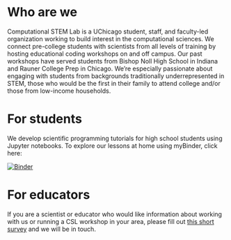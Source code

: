 # Who are we

Computational STEM Lab is a UChicago student, staff, and faculty-led organization working to build interest in the computational sciences. We connect pre-college students with scientists from all levels of training by hosting educational coding workshops on and off campus. Our past workshops have served students from Bishop Noll High School in Indiana and Rauner College Prep in Chicago. We’re especially passionate about engaging with students from backgrounds traditionally underrepresented in STEM, those who would be the first in their family to attend college and/or those from low-income households.

# For students

We develop scientific programming tutorials for high school students using Jupyter notebooks. To explore our lessons at home using myBinder, click here:

[![Binder](https://mybinder.org/badge_logo.svg)](https://mybinder.org/v2/gh/computational-stem-lab/csl-tutorial/EYH2020)

# For educators

If you are a scientist or educator who would like information about working with us or running a CSL workshop in your area, please fill out [this short survey](https://docs.google.com/forms/d/e/1FAIpQLScv5JgekAAXZIUHH3uGkqtuMjBbNx-72kthqIv1WknYSvMqwQ/viewform?usp=sf_link "CSL survey") and we will be in touch.
